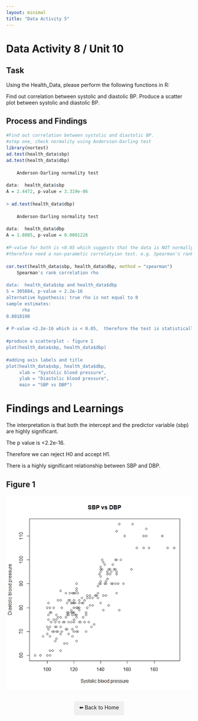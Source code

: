 ```yaml
---
layout: minimal
title: "Data Activity 5"
---
```


# Data Activity 8 / Unit 10

## Task

Using the Health_Data, please perform the following functions in R:

Find out correlation between systolic and diastolic BP.
Produce a scatter plot between systolic and diastolic BP.
## Process and Findings

```r
#Find out correlation between systolic and diastolic BP.
#step one, check normality using Andersson-Darling test
library(nortest)
ad.test(health_data$sbp)
ad.test(health_data$dbp)

	Anderson-Darling normality test

data:  health_data$sbp
A = 2.4472, p-value = 3.319e-06

> ad.test(health_data$dbp)

	Anderson-Darling normality test

data:  health_data$dbp
A = 1.8085, p-value = 0.0001226

#P-value for both is <0.05 which suggests that the data is NOT normally distributed
#therefore need a non-parametic correlatyion test. e.g. Spearman's rank correlation

cor.test(health_data$sbp, health_data$dbp, method = "spearman")
	Spearman's rank correlation rho

data:  health_data$sbp and health_data$dbp
S = 305884, p-value < 2.2e-16
alternative hypothesis: true rho is not equal to 0
sample estimates:
      rho 
0.8018198 

# P-value <2.2e-16 which is < 0.05,  therefore the test is statistically significant and we reject H0 and coclude there is a correltation between sbp and dbp

#produce a scatterplot - figure 1
plot(health_data$sbp, health_data$dbp)

#adding axis labels and title
plot(health_data$sbp, health_data$dbp, 
     xlab = "Systolic blood pressure",
     ylab = "Diastolic blood pressure",
     main = "SBP vs DBP")


```
# Findings and Learnings
The interpretation is that both the intercept and the predictor variable (sbp) are highly significant.

The p value is <2.2e-16.

Therefore we can reject H0 and accept H1.

There is a highly significant relationship between SBP and DBP.

## Figure 1
![Figure 1](https://raw.githubusercontent.com/sjackson-DS25/sjackson-DS25.github.io/master/module%202/unit%2010%20figure%201.jpeg)



<p style="text-align: center; margin-top: 2em;">
  <a href="../index.html" style="text-decoration: none; background: #f0f0f0; padding: 0.5em 1em; border-radius: 5px; display: inline-block;">
    ⬅️ Back to Home
  </a>
</p>

